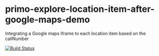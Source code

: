 # primo-explore-location-item-after-google-maps-demo
Integrating a Google maps iframe to each location item based on the callNumber


[![Build Status](https://travis-ci.org/noamamit92/primo-explore-location-item-after-google-maps-demo.svg?branch=master)](https://travis-ci.org/noamamit92/primo-explore-location-item-after-google-maps-demo)
